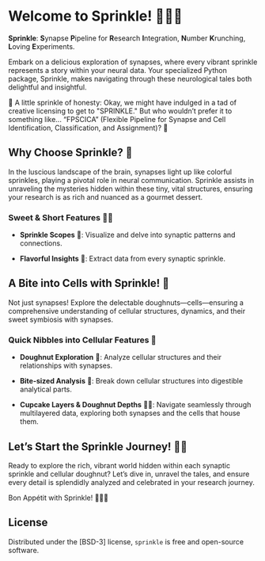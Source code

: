 # Welcome to Sprinkle! 🎂🧠🔬

**Sprinkle**: **S**ynapse **P**ipeline for **R**esearch **I**ntegration, **N**umber **K**runching, **L**oving **E**xperiments.

Embark on a delicious exploration of synapses, where every vibrant sprinkle represents a story within your neural data. Your specialized Python package, Sprinkle, makes navigating through these neurological tales both delightful and insightful.

🎉 A little sprinkle of honesty: Okay, we might have indulged in a tad of creative licensing to get to "SPRINKLE." But who wouldn’t prefer it to something like... “FPSCICA” (Flexible Pipeline for Synapse and Cell Identification, Classification, and Assignment)? 🎉



## Why Choose Sprinkle? 🎂

In the luscious landscape of the brain, synapses light up like colorful sprinkles, playing a pivotal role in neural communication. Sprinkle assists in unraveling the mysteries hidden within these tiny, vital structures, ensuring your research is as rich and nuanced as a gourmet dessert.

### Sweet & Short Features 🍬🍭

- **Sprinkle Scopes** 🍬: Visualize and delve into synaptic patterns and connections.

- **Flavorful Insights** 🍭: Extract data from every synaptic sprinkle.

## A Bite into Cells with Sprinkle! 🍩

Not just synapses! Explore the delectable doughnuts—cells—ensuring a comprehensive understanding of cellular structures, dynamics, and their sweet symbiosis with synapses.

### Quick Nibbles into Cellular Features 🌟

- **Doughnut Exploration** 🚀: Analyze cellular structures and their relationships with synapses.

- **Bite-sized Analysis** 🍰: Break down cellular structures into digestible analytical parts.

- **Cupcake Layers & Doughnut Depths** 🍰🍩: Navigate seamlessly through multilayered data, exploring both synapses and the cells that house them.

## Let’s Start the Sprinkle Journey! 🚀🧁

Ready to explore the rich, vibrant world hidden within each synaptic sprinkle and cellular doughnut? Let’s dive in, unravel the tales, and ensure every detail is splendidly analyzed and celebrated in your research journey.

Bon Appétit with Sprinkle! 🎉🧠🍩

## License

Distributed under the [BSD-3] license, `sprinkle` is free and open-source software.
